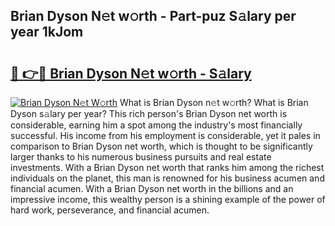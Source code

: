 ## Brian Dyson N𝚎t w𝚘rth - Part-puz S𝚊lary per year 1kJom

# <h2><a href="http://gc48inv.nevu.top/?p=Brian+Dyson">🔗 👉🔴 Brian Dyson N𝚎t w𝚘rth - S𝚊lary</a></h2>

[![Brian Dyson N𝚎t W𝚘rth](https://i.imgur.com/Oavwk0R.jpeg)](http://gc48inv.nevu.top/?p=Brian+Dyson)
What is Brian Dyson n𝚎t w𝚘rth? What is Brian Dyson s𝚊lary per year?
This rich person's Brian Dyson net worth is considerable, earning him a spot among the industry's most financially successful. His income from his employment is considerable, yet it pales in comparison to Brian Dyson net worth, which is thought to be significantly larger thanks to his numerous business pursuits and real estate investments. With a Brian Dyson net worth that ranks him among the richest individuals on the planet, this man is renowned for his business acumen and financial acumen. With a Brian Dyson net worth in the billions and an impressive income, this wealthy person is a shining example of the power of hard work, perseverance, and financial acumen.

